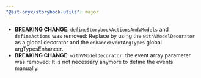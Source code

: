 ```yaml
---
"@sit-onyx/storybook-utils": major
---
```


- **BREAKING CHANGE**: `defineStorybookActionsAndVModels` and `defineActions` was removed: Replace by using the `withVModelDecorator` as a global decorator and the `enhanceEventArgTypes` global argTypesEnhancer.
- **BREAKING CHANGE**: `withVModelDecorator`: the event array parameter was removed: It is not necessary anymore to define the events manually.
